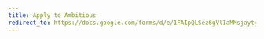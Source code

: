 ```yaml
---
title: Apply to Ambitious
redirect_to: https://docs.google.com/forms/d/e/1FAIpQLSez6gVlIaMMsjayty02V5yINmHITSS7lQz47fb8VKTe11vPMw/viewform
---
```

